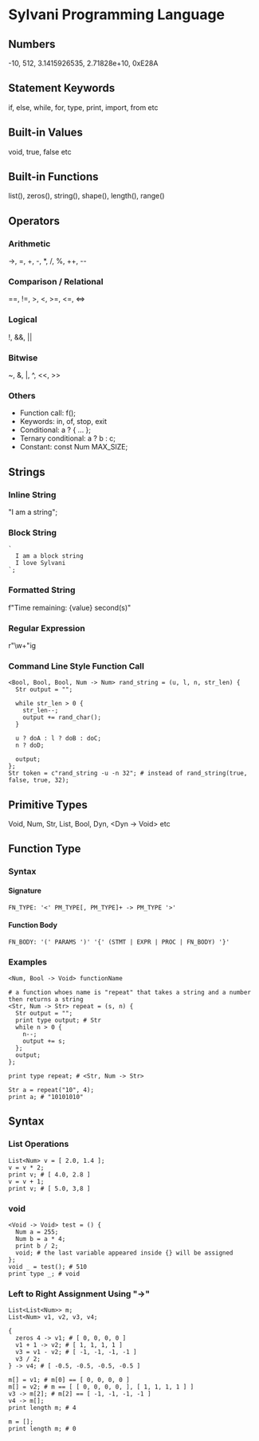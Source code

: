 # Sylvani Programming Language

## Numbers
-10, 512, 3.1415926535, 2.71828e+10, 0xE28A

## Statement Keywords
if, else, while, for, type, print, import, from etc

## Built-in Values
void, true, false etc

## Built-in Functions
list(), zeros(), string(), shape(), length(), range()

## Operators

### Arithmetic
->, =, +, -, *, /, %, ++, --

### Comparison / Relational
==, !=, >, <, >=, <=, <=>

### Logical
!, &&, ||

### Bitwise
~, &, |, ^, <<, >>

### Others
- Function call: f();
- Keywords: in, of, stop, exit
- Conditional: a ? { ... };
- Ternary conditional: a ? b : c;
- Constant: const Num MAX_SIZE;

## Strings

### Inline String
"I am a string";

### Block String
```
`
  I am a block string
  I love Sylvani
`;
```

### Formatted String
f"Time remaining: {value} second(s)"

### Regular Expression
r"\w+"ig

### Command Line Style Function Call
```
<Bool, Bool, Bool, Num -> Num> rand_string = (u, l, n, str_len) {
  Str output = "";
  
  while str_len > 0 {
    str_len--;
    output += rand_char();
  }
  
  u ? doA : l ? doB : doC;
  n ? doD;
  
  output;
};
Str token = c"rand_string -u -n 32"; # instead of rand_string(true, false, true, 32);
```

## Primitive Types
Void, Num, Str, List, Bool, Dyn, <Dyn -> Void> etc
  
## Function Type

### Syntax

#### Signature
``` FN_TYPE: '<' PM_TYPE[, PM_TYPE]+ -> PM_TYPE '>' ```

#### Function Body
``` FN_BODY: '(' PARAMS ')' '{' (STMT | EXPR | PROC | FN_BODY) '}' ```

### Examples
``` <Num, Bool -> Void> functionName ```

```
# a function whoes name is "repeat" that takes a string and a number then returns a string
<Str, Num -> Str> repeat = (s, n) {
  Str output = "";
  print type output; # Str
  while n > 0 {
    n--;
    output += s;
  };
  output;
};

print type repeat; # <Str, Num -> Str>

Str a = repeat("10", 4);
print a; # "10101010"
```

## Syntax

### List Operations
```
List<Num> v = [ 2.0, 1.4 ];
v = v * 2;
print v; # [ 4.0, 2.8 ]
v = v + 1;
print v; # [ 5.0, 3,8 ]
```

### void
```
<Void -> Void> test = () {
  Num a = 255;
  Num b = a * 4;
  print b / 2;
  void; # the last variable appeared inside {} will be assigned
};
void _ = test(); # 510
print type _; # void
```

### Left to Right Assignment Using "->"
```
List<List<Num>> m;
List<Num> v1, v2, v3, v4;

{
  zeros 4 -> v1; # [ 0, 0, 0, 0 ]
  v1 + 1 -> v2; # [ 1, 1, 1, 1 ]
  v3 = v1 - v2; # [ -1, -1, -1, -1 ]
  v3 / 2;
} -> v4; # [ -0.5, -0.5, -0.5, -0.5 ]

m[] = v1; # m[0] == [ 0, 0, 0, 0 ]
m[] = v2; # m == [ [ 0, 0, 0, 0, ], [ 1, 1, 1, 1 ] ]
v3 -> m[2]; # m[2] == [ -1, -1, -1, -1 ]
v4 -> m[];
print length m; # 4

m = [];
print length m; # 0
```

